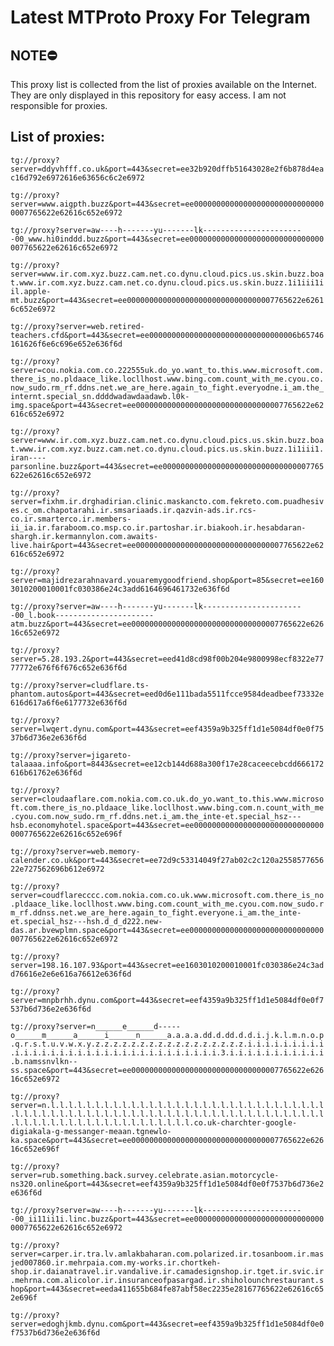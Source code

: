 # Latest MTProto Proxy For Telegram

## NOTE⛔

This proxy list is collected from the list of proxies available on the Internet. They are only displayed in this repository for easy access. I am not responsible for proxies.

## List of proxies:

`tg://proxy?server=ddyvhfff.co.uk&port=443&secret=ee32b920dffb51643028e2f6b878d4eac16d792e6972616e63656c6c2e6972`

`tg://proxy?server=www.aigpth.buzz&port=443&secret=ee000000000000000000000000000000007765622e62616c652e6972`

`tg://proxy?server=aw----h-------yu-------lk-----------------------00_www.hi0inddd.buzz&port=443&secret=ee000000000000000000000000000000007765622e62616c652e6972`

`tg://proxy?server=www.ir.com.xyz.buzz.cam.net.co.dynu.cloud.pics.us.skin.buzz.boat.www.ir.com.xyz.buzz.cam.net.co.dynu.cloud.pics.us.skin.buzz.1i1iii1iil.apple-mt.buzz&port=443&secret=ee000000000000000000000000000000007765622e62616c652e6972`

`tg://proxy?server=web.retired-teachers.cfd&port=443&secret=ee000000000000000000000000000000006b65746161626f6e6c696e652e636f6d`

`tg://proxy?server=cou.nokia.com.co.222555uk.do_yo.want_to.this.www.microsoft.com.there_is_no.pldaace_like.locllhost.www.bing.com.count_with_me.cyou.co.now_sudo.rm_rf.ddns.net.we_are_here.again_to_fight.everyodne.i_am.the_internt.special_sn.ddddwadawdaadawb.l0k-img.space&port=443&secret=ee000000000000000000000000000000007765622e62616c652e6972`

`tg://proxy?server=www.ir.com.xyz.buzz.cam.net.co.dynu.cloud.pics.us.skin.buzz.boat.www.ir.com.xyz.buzz.cam.net.co.dynu.cloud.pics.us.skin.buzz.1i1iii1.iran----parsonline.buzz&port=443&secret=ee000000000000000000000000000000007765622e62616c652e6972`

`tg://proxy?server=fixhm.ir.drghadirian.clinic.maskancto.com.fekreto.com.puadhesives.c_om.chapotarahi.ir.smsariaads.ir.qazvin-ads.ir.rcs-co.ir.smarterco.ir.members-ii_ia.ir.faraboom.co.msp.co.ir.partoshar.ir.biakooh.ir.hesabdaran-shargh.ir.kermannylon.com.awaits-live.hair&port=443&secret=ee000000000000000000000000000000007765622e62616c652e6972`

`tg://proxy?server=majidrezarahnavard.youaremygoodfriend.shop&port=85&secret=ee1603010200010001fc030386e24c3add6164696461732e636f6d`

`tg://proxy?server=aw----h-------yu-------lk-----------------------00_l.book----------------------atm.buzz&port=443&secret=ee000000000000000000000000000000007765622e62616c652e6972`

`tg://proxy?server=5.28.193.2&port=443&secret=eed41d8cd98f00b204e9800998ecf8322e7777772e676f6f676c652e636f6d`

`tg://proxy?server=cludflare.ts-phantom.autos&port=443&secret=eed0d6e111bada5511fcce9584deadbeef73332e616d617a6f6e6177732e636f6d`

`tg://proxy?server=lwqert.dynu.com&port=443&secret=eef4359a9b325ff1d1e5084df0e0f7537b6d736e2e636f6d`

`tg://proxy?server=jigareto-talaaaa.info&port=8443&secret=ee12cb144d688a300f17e28caceecebcdd666172616b61762e636f6d`

`tg://proxy?server=cloudaaflare.com.nokia.com.co.uk.do_yo.want_to.this.www.microsoft.com.there_is_no.pldaace_like.locllhost.www.bing.com.n.count_with_me.cyou.com.now_sudo.rm_rf.ddns.net.i_am.the_inte-et.special_hsz---hsb.economyhotel.space&port=443&secret=ee000000000000000000000000000000007765622e62616c652e696f`

`tg://proxy?server=web.memory-calender.co.uk&port=443&secret=ee72d9c53314049f27ab02c2c120a255857765622e727562696b612e6972`

`tg://proxy?server=coudflarecccc.com.nokia.com.co.uk.www.microsoft.com.there_is_no.pldaace_like.locllhost.www.bing.com.count_with_me.cyou.com.now_sudo.rm_rf.ddnss.net.we_are_here.again_to_fight.everyone.i_am.the_inte-et.special_hsz---hsh.d_d_d222.new-das.ar.bvewplmn.space&port=443&secret=ee000000000000000000000000000000007765622e62616c652e6972`

`tg://proxy?server=198.16.107.93&port=443&secret=ee1603010200010001fc030386e24c3add76616e2e6e616a76612e636f6d`

`tg://proxy?server=mnpbrhh.dynu.com&port=443&secret=eef4359a9b325ff1d1e5084df0e0f7537b6d736e2e636f6d`

`tg://proxy?server=n______e______d-----o______m______a______i______n______a.a.a.a.dd.d.dd.d.d.i.j.k.l.m.n.o.p.q.r.s.t.u.v.w.x.y.z.z.z.z.z.z.z.z.z.z.z.z.z.z.z.z.z.i.i.i.i.i.i.i.i.i.i.i.i.i.i.i.i.i.i.i.i.i.i.i.i.i.i.i.i.i.i.i.i.3.i.i.i.i.i.i.i.i.i.i.i.b.namssnvlkn--ss.space&port=443&secret=ee000000000000000000000000000000007765622e62616c652e6972`

`tg://proxy?server=n.l.l.l.l.l.l.l.l.l.l.l.l.l.l.l.l.l.l.l.l.l.l.l.l.l.l.l.l.l.l.l.l.l.l.l.l.l.l.l.l.l.l.l.l.l.l.l.l.l.l.l.l.l.l.l.l.l.l.l.l.l.l.l.l.l.l.l.l.l.l.l.l.l.l.l.l.l.l.l.l.l.l.l.l.l.l.co.uk-charchter-google-digiakala-g-messanger-meaan.tgnewlo-ka.space&port=443&secret=ee000000000000000000000000000000007765622e62616c652e696f`

`tg://proxy?server=rub.something.back.survey.celebrate.asian.motorcycle-ns320.online&port=443&secret=eef4359a9b325ff1d1e5084df0e0f7537b6d736e2e636f6d`

`tg://proxy?server=aw----h-------yu-------lk-----------------------00_ii11ii1i.linc.buzz&port=443&secret=ee000000000000000000000000000000007765622e62616c652e6972`

`tg://proxy?server=carper.ir.tra.lv.amlakbaharan.com.polarized.ir.tosanboom.ir.masjed007860.ir.mehrpaia.com.my-works.ir.chortkeh-shop.ir.daianatravel.ir.vandalive.ir.camadesignshop.ir.tget.ir.svic.ir.mehrna.com.alicolor.ir.insuranceofpasargad.ir.shiholounchrestaurant.shop&port=443&secret=eeda411655b684fe87abf58ec2235e28167765622e62616c652e696f`

`tg://proxy?server=edoghjkmb.dynu.com&port=443&secret=eef4359a9b325ff1d1e5084df0e0f7537b6d736e2e636f6d`

